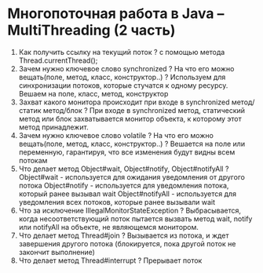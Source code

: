 # Многопоточная работа в Java – MultiThreading (2 часть)
1. Как получить ссылку на текущий поток ? с помощью метода Thread.currentThread();
2.  Зачем нужно ключевое слово synchronized ? На что его можно вещать(поле, метод, класс, конструктор..) ? Используем для синхронизации потоков, которые стучатся к одному ресурсу. Вешаем на поле, класс, метод, конструктор
3.  Захват какого монитора происходит при входе в synchronized метод/статик метод/блок ? При входе в synchronized метод, статический метод или блок захватывается монитор объекта, к которому этот метод принадлежит.
4.  Зачем нужно ключевое слово volatile ? На что его можно вещать(поле, метод, класс, конструктор..) ? Вешается на поле или переменную, гарантируя, что все изменения будут видны всем потокам
5.  Что делает метод Object#wait, Object#notify, Object#notifyAll ? Object#wait - используется для ожидания уведомления от другого потока
                   Object#notify - используется для уведомления потока, который ранее вызывал wait
                   Object#notifyAll - используется для уведомления всех потоков, которые ранее вызывали wait
6.  Что за исключение IllegalMonitorStateException ? Выбрасывается, когда несоответствующий поток пытается вызвать метод wait, notify или notifyAll на объекте, не являющемся монитором.
7.  Что делает метод Thread#join ? Вызывается из потока, и ждет завершения другого потока (блокируется, пока другой поток не закончит выполнение)
8.  Что делает метод Thread#interrupt ? Прерывает поток
